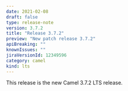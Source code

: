 ```yaml
---
date: 2021-02-08
draft: false
type: release-note
version: 3.7.2
title: "Release 3.7.2"
preview: "New patch release 3.7.2"
apiBreaking: ""
knownIssues: ""
jiraVersionId: 12349596
category: camel
kind: lts
---
```


This release is the new Camel 3.7.2 LTS release.
